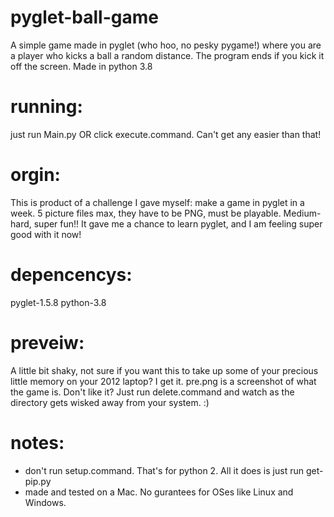 # pyglet-ball-game
A simple game made in pyglet (who hoo, no pesky pygame!) where you are a player who kicks a ball a random distance. The program ends if you kick it off the screen. Made in python 3.8 

# running:

just run Main.py OR click execute.command. Can't get any easier than that!

# orgin:
This is product of a challenge I gave myself: make a game in pyglet in a week. 5 picture files max, they have to be PNG, must be playable.
Medium-hard, super fun!! It gave me a chance to learn pyglet, and I am feeling super good with it now!

# depencencys:
pyglet-1.5.8
python-3.8

# preveiw:
A little bit shaky, not sure if you want this to take up some of your precious little memory on your 2012 laptop? I get it. pre.png is a screenshot of what the game is.
Don't like it? Just run delete.command and watch as the directory gets wisked away from your system. :)

# notes:
- don't run setup.command. That's for python 2. All it does is just run get-pip.py
- made and tested on a Mac. No gurantees for OSes like Linux and Windows.
